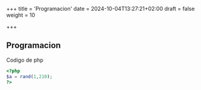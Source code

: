 +++
title = 'Programacion'
date = 2024-10-04T13:27:21+02:00
draft = false
weight = 10

+++
## Programacion

Codigo de php
```php
<?php
$a = rand(1,210);
?> 
```